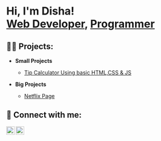 <h1>Hi, I'm Disha! <br/><a href="https://github.com/joshmadakor1">Web Developer</a>, <a href="https://www.linkedin.com/in/joshmadakor/">Programmer</a></h1>

<h2>👨‍💻 Projects: </h2>

- <b>Small Projects</b>
  - [Tip Calculator Using basic HTML,CSS & JS](https://github.com/joshmadakor1/Algorithms-Practice)
    
- <b>Big Projects</b>
  - [Netflix Page](https://github.com/joshmadakor1/4chan-Image-Analysis-Middleware-C964)

<h2> 🤳 Connect with me:</h2>


[<img align="left" alt="JoshMadakor | LinkedIn" width="22px" src="https://cdn.jsdelivr.net/npm/simple-icons@v3/icons/linkedin.svg" />][linkedin]
[<img align="left" alt="JoshMadakor | Instagram" width="22px" src="https://cdn.jsdelivr.net/npm/simple-icons@v3/icons/instagram.svg" />][instagram]


[instagram]: https://www.instagram.com/dishajoshi2604/
[linkedin]: https://www.linkedin.com/in/dishajoshi2604/

